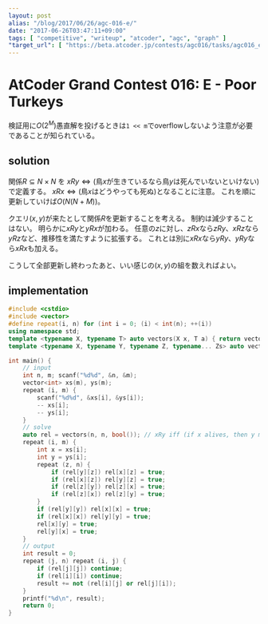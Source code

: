 ```yaml
---
layout: post
alias: "/blog/2017/06/26/agc-016-e/"
date: "2017-06-26T03:47:11+09:00"
tags: [ "competitive", "writeup", "atcoder", "agc", "graph" ]
"target_url": [ "https://beta.atcoder.jp/contests/agc016/tasks/agc016_e" ]
---
```


# AtCoder Grand Contest 016: E - Poor Turkeys

検証用に$O(2^M)$愚直解を投げるときは`1 << m`でoverflowしないよう注意が必要であることが知られている。

## solution

関係$R \subseteq N \times N$ を $x R y \iff (\text{鳥$x$が生きているなら鳥$y$は死んでいないといけない})$で定義する。
$x R x \iff (\text{鳥$x$はどうやっても死ぬ})$となることに注意。
これを順に更新していけば$O(N(N + M))$。

クエリ$(x, y)$が来たとして関係$R$を更新することを考える。
制約は減少することはない。
明らかに$x R y$と$y R x$が加わる。
任意の$z$に対し、$z R x$なら$z R y$、$x R z$なら$y R z$など、推移性を満たすように拡張する。
これとは別に$x R x$なら$y R y$、$y R y$なら$x R x$も加える。

こうして全部更新し終わったあと、いい感じの$(x, y)$の組を数えればよい。

## implementation

``` c++
#include <cstdio>
#include <vector>
#define repeat(i, n) for (int i = 0; (i) < int(n); ++(i))
using namespace std;
template <typename X, typename T> auto vectors(X x, T a) { return vector<T>(x, a); }
template <typename X, typename Y, typename Z, typename... Zs> auto vectors(X x, Y y, Z z, Zs... zs) { auto cont = vectors(y, z, zs...); return vector<decltype(cont)>(x, cont); }

int main() {
    // input
    int n, m; scanf("%d%d", &n, &m);
    vector<int> xs(m), ys(m);
    repeat (i, m) {
        scanf("%d%d", &xs[i], &ys[i]);
        -- xs[i];
        -- ys[i];
    }
    // solve
    auto rel = vectors(n, n, bool()); // xRy iff (if x alives, then y must die)
    repeat (i, m) {
        int x = xs[i];
        int y = ys[i];
        repeat (z, n) {
            if (rel[y][z]) rel[x][z] = true;
            if (rel[x][z]) rel[y][z] = true;
            if (rel[z][y]) rel[z][x] = true;
            if (rel[z][x]) rel[z][y] = true;
        }
        if (rel[y][y]) rel[x][x] = true;
        if (rel[x][x]) rel[y][y] = true;
        rel[x][y] = true;
        rel[y][x] = true;
    }
    // output
    int result = 0;
    repeat (j, n) repeat (i, j) {
        if (rel[j][j]) continue;
        if (rel[i][i]) continue;
        result += not (rel[i][j] or rel[j][i]);
    }
    printf("%d\n", result);
    return 0;
}
```
